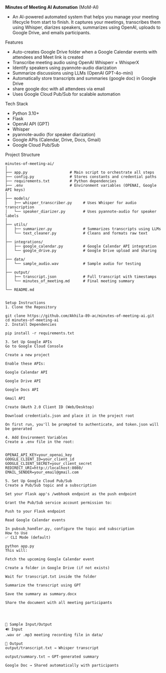 **Minutes of Meeting AI Automation** (MoM-AI)
- An AI-powered automated system that helps you manage your meeting lifecycle from start to finish. It captures your meetings, transcribes them using Whisper, diarizes speakers, summarizes using OpenAI, uploads to Google Drive, and emails participants.

Features
- Auto-creates Google Drive folder when a Google Calendar events with attendees and Meet link is created
- Transcribe meeting audio using OpenAI Whisperr + WhisperX
- Identify speakers using pyannote-audio diarization
- Summarize discussions using LLMs (OpenAI GPT-4o-mini)
- Automatically store transcripts and summaries (google doc) in Google Drive
- share google doc with all attendees via email
- Uses Google Cloud Pub/Sub for scalable automation

Tech Stack
- Python 3.10+
- Flask
- OpenAI API (GPT)
- Whisper
- pyannote-audio (for speaker diarization)
- Google APIs (Calendar, Drive, Docs, Gmail)
- Google Cloud Pub/Sub
  
Project Structure

```text
minutes-of-meeting-ai/
│
├── app.py                   # Main script to orchestrate all steps
├── config.py                # Stores constants and credential paths
├── requirements.txt         # Python dependencies
├── .env                     # Environment variables (OPENAI, Google API keys)
│
├── models/
│   ├── whisper_transcriber.py     # Uses Whisper for audio transcription
│   └── speaker_diarizer.py        # Uses pyannote-audio for speaker labels
│
├── utils/
│   ├── summarizer.py              # Summarizes transcripts using LLMs
│   └── text_cleaner.py            # Cleans and formats raw text
│
├── integrations/
│   ├── google_calendar.py         # Google Calendar API integration
│   └── google_drive.py            # Google Drive upload and sharing
│
├── data/
│   └── sample_audio.wav           # Sample audio for testing
│
├── output/
│   ├── transcript.json            # Full transcript with timestamps
│   └── minutes_of_meeting.md      # Final meeting summary
│
└── README.md


Setup Instructions
1. Clone the Repository

git clone https://github.com/Akhila-89-ac/minutes-of-meeting-ai.git
cd minutes-of-meeting-ai
2. Install Dependencies

pip install -r requirements.txt

3. Set Up Google APIs
Go to Google Cloud Console

Create a new project

Enable these APIs:

Google Calendar API

Google Drive API

Google Docs API

Gmail API

Create OAuth 2.0 Client ID (Web/Desktop)

Download credentials.json and place it in the project root

On first run, you'll be prompted to authenticate, and token.json will be generated

4. Add Environment Variables
Create a .env file in the root:


OPENAI_API_KEY=your_openai_key
GOOGLE_CLIENT_ID=your_client_id
GOOGLE_CLIENT_SECRET=your_client_secret
REDIRECT_URI=http://localhost:8080/
EMAIL_SENDER=your_email@gmail.com

5. Set Up Google Cloud Pub/Sub
Create a Pub/Sub topic and a subscription

Set your Flask app's /webhook endpoint as the push endpoint

Grant the Pub/Sub service account permission to:

Push to your Flask endpoint

Read Google Calendar events

In pubsub_handler.py, configure the topic and subscription
How to Use
✅ CLI Mode (default)

python app.py
This will:

Fetch the upcoming Google Calendar event

Create a folder in Google Drive (if not exists)

Wait for transcript.txt inside the folder

Summarize the transcript using GPT

Save the summary as summary.docx

Share the document with all meeting participants




📸 Sample Input/Output
🔊 Input
.wav or .mp3 meeting recording file in data/

📄 Output
output/transcript.txt → Whisper transcript

output/summary.txt → GPT-generated summary

Google Doc → Shared automatically with participants




